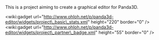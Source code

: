 This is a project aiming to create a graphical editor for Panda3D.

&lt;wiki:gadget url="http://www.ohloh.net/p/panda3d-editor/widgets/project\_basic\_stats.xml" height="220" border="0" /&gt;
&lt;wiki:gadget url="http://www.ohloh.net/p/panda3d-editor/widgets/project\_partner\_badge.xml" height="55" border="0" /&gt;